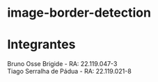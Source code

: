 # image-border-detection

# Integrantes 
Bruno Osse Brigide - RA: 22.119.047-3\
Tiago Serralha de Pádua - RA: 22.119.021-8
